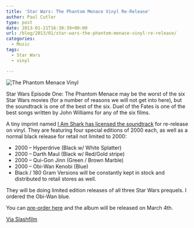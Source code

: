 ```yaml
---
title: 'Star Wars: The Phantom Menace Vinyl Re-Release'
author: Paul Cutler
type: post
date: 2013-01-21T16:30:39+00:00
url: /blog/2013/01/star-wars-the-phantom-menace-vinyl-re-release/
categories:
  - Music
tags:
  - Star Wars
  - vinyl

---
```

<img src="https://i2.wp.com/limitedrun.com.s3.amazonaws.com/images/1021310/v200_12458_462399.jpg?w=700" alt="The Phantom Menace Vinyl" data-recalc-dims="1" />

Star Wars Episode One: The Phantom Menace may be the worst of the six Star Wars movies (for a number of reasons we will not get into here), but the soundtrack is one of the best of the six. Duel of the Fates is one of the best songs written by John Williams for any of the six films.

A tiny imprint named [I Am Shark has licensed the soundtrack][1] for re-release on vinyl. They are featuring four special editions of 2000 each, as well as a normal black release for retail not limited to 2000:

  * 2000 &#8211; Hyperdrive (Black w/ White Splatter) 
  * 2000 &#8211; Darth Maul (Black w/ Red/Gold stripe) 
  * 2000 &#8211; Qui-Gon Jinn (Green / Brown Marble) 
  * 2000 &#8211; Obi-Wan Kenobi (Blue) 
  * Black / 180 Gram Versions will be constantly kept in stock and distributed to retail stores as well.

They will be doing limited edition releases of all three Star Wars prequels. I ordered the Obi-Wan blue.

You can [pre-order here][1] and the album will be released on March 4th.

[Via Slashfilm][2]

 [1]: http://iamshark.limitedrun.com/products/508090-star-wars-episode-1-the-phantom-menace-ost-2xlp-limited
 [2]: http://www.slashfilm.com/star-wars-episode-i-the-phantom-menace-score-getting-a-vinyl-release/